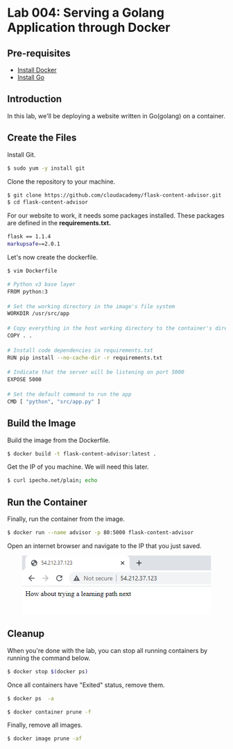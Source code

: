 # Lab 004: Serving a Golang Application through Docker 

## Pre-requisites

- [Install Docker](../../pages/01-Pre-requisites/labs-docker-pre-requisites/README.md)
- [Install Go](../../pages/01-Pre-requisites/labs-optional-tools/README.md#install-go)


## Introduction

In this lab, we'll be deploying a website written in Go(golang) on a container. 

## Create the Files 

Install Git.

```bash
$ sudo yum -y install git 
```

Clone the repository to your machine.

```bash
$ git clone https://github.com/cloudacademy/flask-content-advisor.git
$ cd flask-content-advisor 
```

For our website to work, it needs some packages installed. These packages are defined in the **requirements.txt.**

```bash
flask == 1.1.4
markupsafe==2.0.1 
```

Let's now create the dockerfile.

```bash
$ vim Dockerfile 
```
```bash
# Python v3 base layer
FROM python:3

# Set the working directory in the image's file system
WORKDIR /usr/src/app

# Copy everything in the host working directory to the container's directory
COPY . .

# Install code dependencies in requirements.txt
RUN pip install --no-cache-dir -r requirements.txt

# Indicate that the server will be listening on port 5000
EXPOSE 5000

# Set the default command to run the app
CMD [ "python", "src/app.py" ] 
```

## Build the Image 

Build the image from the Dockerfile.

```bash
$ docker build -t flask-content-advisor:latest . 
```

Get the IP of you machine. We will need this later.

```bash
$ curl ipecho.net/plain; echo 
```

## Run the Container

Finally, run the container from the image.

```bash
$ docker run --name advisor -p 80:5000 flask-content-advisor 
```

Open an internet browser and navigate to the IP that you just saved.

<p align=center>
<img src="../../Images/lab04flaskwebsiteworking.png">
</p>


## Cleanup 

When you're done with the lab, you can stop all running containers by running the command below.

```bash
$ docker stop $(docker ps) 
```

Once all containers have "Exited" status, remove them.

```bash
$ docker ps  -a 
```
```bash
$ docker container prune -f 
```

Finally, remove all images.

```bash
$ docker image prune -af 
```
